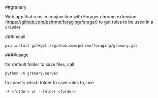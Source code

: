 ##granary

Web app that runs in conjunction with Forager chrome extension (https://github.com/pshrmn/foraging/forager) to get rules to be used in a crawler

###install

    pip install git+git://github.com/pshrmn/foraging/granary.git

####usage

for default folder to save files, call

    python -m granary.server

to specify which folder to save rules to, use 

    -F <folder> or --folder <folder>
